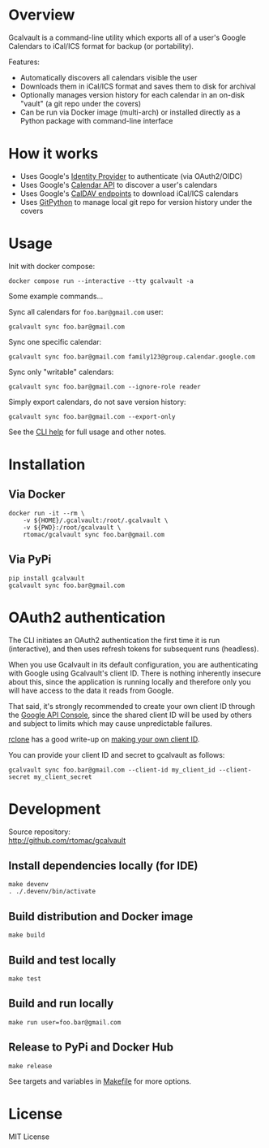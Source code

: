 # Overview

Gcalvault is a command-line utility which exports all of a user's Google Calendars to iCal/ICS format for backup (or portability).

Features:
- Automatically discovers all calendars visible the user
- Downloads them in iCal/ICS format and saves them to disk for archival
- Optionally manages version history for each calendar in an on-disk "vault" (a git repo under the covers)
- Can be run via Docker image (multi-arch) or installed directly as a Python package with command-line interface

# How it works

- Uses Google's [Identity Provider](https://developers.google.com/identity/protocols/oauth2) to authenticate (via OAuth2/OIDC)
- Uses Google's [Calendar API](https://developers.google.com/calendar/api/v3/reference) to discover a user's calendars
- Uses Google's [CalDAV endpoints](https://developers.google.com/calendar/caldav/v2/guide) to download iCal/ICS calendars
- Uses [GitPython](https://gitpython.readthedocs.io) to manage local git repo for version history under the covers

# Usage
Init with docker compose:
```
docker compose run --interactive --tty gcalvault -a
```

Some example commands...

Sync all calendars for `foo.bar@gmail.com` user:
```
gcalvault sync foo.bar@gmail.com
```

Sync one specific calendar:
```
gcalvault sync foo.bar@gmail.com family123@group.calendar.google.com
```

Sync only "writable" calendars:
```
gcalvault sync foo.bar@gmail.com --ignore-role reader
```

Simply export calendars, do not save version history:
```
gcalvault sync foo.bar@gmail.com --export-only
```

See the [CLI help](https://github.com/rtomac/gcalvault/blob/main/src/USAGE.txt) for full usage and other notes.

# Installation

## Via Docker

```
docker run -it --rm \
    -v ${HOME}/.gcalvault:/root/.gcalvault \
    -v ${PWD}:/root/gcalvault \
    rtomac/gcalvault sync foo.bar@gmail.com
```

## Via PyPi

```
pip install gcalvault
gcalvault sync foo.bar@gmail.com
```

# OAuth2 authentication

The CLI initiates an OAuth2 authentication the first time it is run (interactive), and then uses refresh tokens for subsequent runs (headless).

When you use Gcalvault in its default configuration, you are authenticating with Google using Gcalvault's client ID. There is nothing inherently insecure about this, since the application is running locally and therefore only you will have access to the data it reads from Google.

That said, it's strongly recommended to create your own client ID through the [Google API Console](https://console.developers.google.com/), since the shared client ID will be used by others and subject to limits which may cause unpredictable failures.

[rclone](https://rclone.org) has a good write-up on [making your own client ID](https://rclone.org/drive/#making-your-own-client-id).

You can provide your client ID and secret to gcalvault as follows:
```
gcalvault sync foo.bar@gmail.com --client-id my_client_id --client-secret my_client_secret
```

# Development

Source repository:<br>
http://github.com/rtomac/gcalvault

## Install dependencies locally (for IDE)
```
make devenv
. ./.devenv/bin/activate
```

## Build distribution and Docker image
```
make build
```

## Build and test locally
```
make test
```

## Build and run locally
```
make run user=foo.bar@gmail.com
```

## Release to PyPi and Docker Hub
```
make release
```

See targets and variables in [Makefile](https://github.com/rtomac/gcalvault/blob/main/Makefile) for more options.

# License

MIT License
